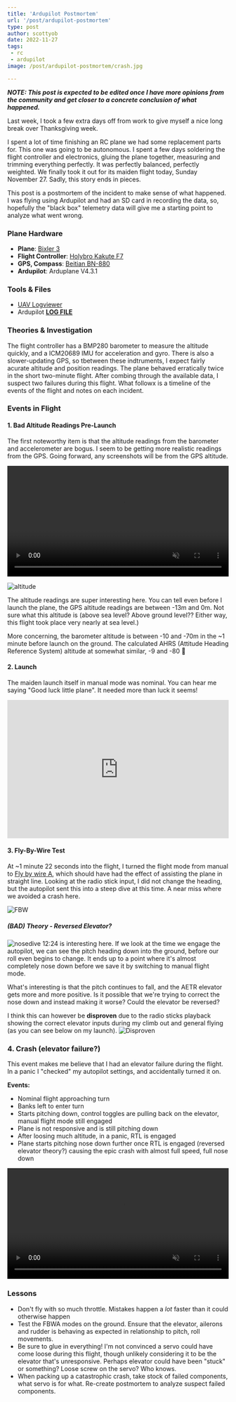 ```yaml
---
title: 'Ardupilot Postmortem'
url: '/post/ardupilot-postmortem'
type: post
author: scottyob
date: 2022-11-27
tags:
 - rc
 - ardupilot
image: /post/ardupilot-postmortem/crash.jpg

---
```


***NOTE:  This post is expected to be edited once I have more opinions from the community and get closer to a concrete conclusion of what happened.***

Last week, I took a few extra days off from work to give myself a nice long break over Thanksgiving week.

I spent a lot of time finishing an RC plane we had some replacement parts for. This one was going to be autonomous. I spent a few days soldering the flight controller and electronics, gluing the plane together, measuring and trimming everything perfectly. It was perfectly balanced, perfectly weighted. We finally took it out for its maiden flight today, Sunday November 27.  Sadly, this story ends in pieces.

This post is a postmortem of the incident to make sense of what happened.  I was flying using Ardupilot and had an SD card in recording the data, so, hopefully the "black box" telemetry data will give me a starting point to analyze what went wrong.

### Plane Hardware
* **Plane**: [Bixler 3](https://hobbyking.com/en_us/h-king-bixler-3-glider-1550-pnf.html)
* **Flight Controller**: [Holybro Kakute F7](https://ardupilot.org/copter/docs/common-holybro-kakutef7aio.html)
* **GPS, Compass**: [Beitian BN-880](https://ardupilot.org/copter/docs/common-beitian-gps.html)
* **Ardupilot**: Arduplane V4.3.1

### Tools & Files
* [UAV Logviewer](https://ardupilot.org/dev/docs/common-uavlogviewer.html)
* Ardupilot **[LOG FILE](/post/ardupilot-postmortem/log.bin)**

### Theories & Investigation

The flight controller has a BMP280 barometer to measure the altitude quickly, and a ICM20689 IMU for acceleration and gyro.  There is also a slower-updating GPS, so tbetween these indtruments, I expect fairly acurate altitude and position readings.  The plane behaved erratically twice in the short two-minute flight.  After combing through the available data, I suspect two failures during this flight.  What followx is a timeline of the events of the flight and notes on each incident.

### Events in Flight

#### 1. Bad Altitude Readings Pre-Launch
The first noteworthy item is that the altitude readings from the barometer and accelerometer are bogus.  I seem to be getting more realistic readings from the GPS.  Going forward, any screenshots will be from the GPS altitude.

<video width="100%" loop="true" controls autoplay muted>
    <source src="/post/ardupilot-postmortem/altitude.mp4" />
</video>

![altitude](/post/ardupilot-postmortem/Altitude.jpg)

The altitude readings are super interesting here.  You can tell even before I launch the plane, the GPS altitude readings are between -13m and 0m.  Not sure what this altitude is (above sea level?  Above ground level?? Either way, this flight took place very nearly at sea level.)

More concerning, the barometer altitude is between -10 and -70m in the ~1 minute before launch on the ground.  The calculated AHRS (Attitude Heading Reference System) altitude at somewhat similar, -9 and -80  🫤

#### 2. Launch

The maiden launch itself in manual mode was nominal.  You can hear me saying "Good luck little plane".  It needed more than luck it seems!
<iframe height="315" style="width: 100%; max-width: 560px; display: block; margin: auto" src="https://www.youtube.com/embed/D03_c0LWJhM" title="YouTube video player" frameborder="0" allow="accelerometer; autoplay; clipboard-write; encrypted-media; gyroscope; picture-in-picture" allowfullscreen></iframe>

#### 3. Fly-By-Wire Test

At ~1 minute 22 seconds into the flight, I turned the flight mode from manual to [Fly by wire A](https://ardupilot.org/plane/docs/fbwa-mode.html), which should have had the effect of assisting the plane in straight line.  Looking at the radio stick input, I did not change the heading, but the autopilot sent this into a steep dive at this time.  A near miss where we avoided a crash here.

![FBW](/post/ardupilot-postmortem/fbw.jpg)

##### (BAD) Theory - Reversed Elevator?
![nosedive](/post/ardupilot-postmortem/Nosedive1.jpg)
12:24 is interesting here. If we look at the time we engage the autopilot, we can see the pitch heading down into the ground, before our roll even begins to change.  It ends up to a point where it's almost completely nose down before we save it by switching to manual flight mode.

What's interesting is that the pitch continues to fall, and the AETR elevator gets more and more positive.  Is it possible that we're trying to correct the nose down and instead making it worse?  Could the elevator be reversed?

I think this can however be **disproven** due to the radio sticks playback showing the correct elevator inputs during my climb out and general flying (as you can see below on my launch).
![Disproven](/post/ardupilot-postmortem/disproven.jpg)

### 4. Crash (elevator failure?)

This event makes me believe that I had an elevator failure during the flight. In a panic I "checked" my autopilot settings, and accidentally turned it on.

**Events:**
* Nominal flight approaching turn
* Banks left to enter turn
* Starts pitching down, control toggles are pulling back on the elevator, manual flight mode still engaged
* Plane is not responsive and is still pitching down
* After loosing much altitude, in a panic, RTL is engaged
* Plane starts pitching nose down further once RTL is engaged (reversed elevator theory?) causing the epic crash with almost full speed, full nose down

<video width="100%" controls autoplay muted>
    <source src="/post/ardupilot-postmortem/crash.mp4" />
</video>





### Lessons
* Don't fly with so much throttle.  Mistakes happen a *lot* faster than it could otherwise happen
* Test the FBWA modes on the ground.  Ensure that the elevator, ailerons and rudder is behaving as expected in relationship to pitch, roll movements.
* Be sure to glue in everything!  I'm not convinced a servo could have come loose during this flight, though unlikely considering it to be the elevator that's unresponsive.  Perhaps elevator could have been "stuck" or something?  Loose screw on the servo?  Who knows.
* When packing up a catastrophic crash, take stock of failed components, what servo is for what.  Re-create postmortem to analyze suspect failed components.



